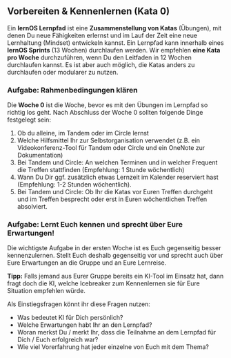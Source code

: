 ## Vorbereiten & Kennenlernen (Kata 0)

Ein **lernOS Lernpfad** ist eine **Zusammenstellung von Katas** (Übungen), mit denen Du neue Fähigkeiten erlernst und im Lauf der Zeit eine neue Lernhaltung (Mindset) entwickeln kannst. Ein Lernpfad kann innerhalb eines **lernOS Sprints** (13 Wochen) durchlaufen werden. Wir empfehlen **eine Kata pro Woche** durchzuführen, wenn Du den Leitfaden in 12 Wochen durchlaufen kannst. Es ist aber auch möglich, die Katas anders zu durchlaufen oder modularer zu nutzen.

### Aufgabe: Rahmenbedingungen klären
Die **Woche 0** ist die Woche, bevor es mit den Übungen im Lernpfad so richtig los geht. Nach Abschluss der Woche 0 sollten folgende Dinge festgelegt sein:

1. Ob du alleine, im Tandem oder im Circle lernst
2. Welche Hilfsmittel Ihr zur Selbstorganisation verwendet (z.B. ein Videokonferenz-Tool für Tandem oder Circle und ein OneNote zur Dokumentation)
3. Bei Tandem und Circle: An welchen Terminen und in welcher Frequent die Treffen stattfinden (Empfehlung: 1 Stunde wöchentlich)
4. Wann Du Dir ggf. zusätzlich etwas Lernzeit im Kalender reserviert hast (Empfehlung: 1-2 Stunden wöchentlich).
5. Bei Tandem und Circle: Ob Ihr die Katas vor Euren Treffen durchgeht und im Treffen besprecht oder erst in Euren wöchentlichen Treffen absolviert.

### Aufgabe: Lernt Euch kennen und sprecht über Eure Erwartungen!
Die wichtigste Aufgabe in der ersten Woche ist es Euch gegenseitig besser kennenzulernen. Stellt Euch deshalb gegenseitig vor und sprecht auch über Eure Erwartungen an die Gruppe und an Eure Lernreise. 

**Tipp:** Falls jemand aus Eurer Gruppe bereits ein KI-Tool im Einsatz hat, dann fragt doch die KI, welche Icebreaker zum Kennenlernen sie für Eure Situation empfehlen würde.

Als Einstiegsfragen könnt ihr diese Fragen nutzen:

- Was bedeutet KI für Dich persönlich?
- Welche Erwartungen habt Ihr an den Lernpfad?
- Woran merkst Du / merkt Ihr, dass die Teilnahme an dem Lernpfad für Dich / Euch erfolgreich war?
- Wie viel Vorerfahrung hat jeder einzelne von Euch mit dem Thema?
